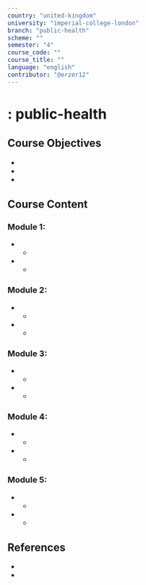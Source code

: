 ```yaml
---
country: "united-kingdom"
university: "imperial-college-london"
branch: "public-health"
scheme: ""
semester: "4"
course_code: ""
course_title: ""
language: "english"
contributor: "@erzer12"
---
```

# : public-health

## Course Objectives
* 
* 
* 

## Course Content
### Module 1: 
* 
  - 
* 
  - 

### Module 2: 
* 
  - 
* 
  - 

### Module 3: 
* 
  - 
* 
  - 

### Module 4: 
* 
  - 
* 
  - 

### Module 5: 
* 
  - 
* 
  - 

## References
* 
* 
